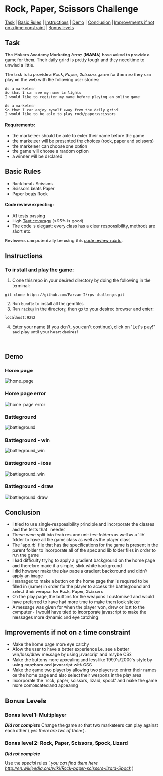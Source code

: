 # Rock, Paper, Scissors Challenge

[Task](#task) | [Basic Rules](#basic-rules) | [Instructions](#instructions) | [Demo](#demo) | [Conclusion](#conclusion) | [Improvements if not on a time constraint](#improvements-if-not-on-a-time-constraint) | [Bonus levels](#bonus-levels)

## Task

The Makers Academy Marketing Array (**MAMA**) have asked to provide a game for them. Their daily grind is pretty tough and they need time to unwind a little.

The task is to provide a _Rock, Paper, Scissors_ game for them so they can play on the web with the following user stories:
```
As a marketeer
So that I can see my name in lights
I would like to register my name before playing an online game
```
```
As a marketeer
So that I can enjoy myself away from the daily grind
I would like to be able to play rock/paper/scissors
```

#### Requirements:
- the marketeer should be able to enter their name before the game
- the marketeer will be presented the choices (rock, paper and scissors)
- the marketeer can choose one option
- the game will choose a random option
- a winner will be declared

## Basic Rules

* Rock beats Scissors
* Scissors beats Paper
* Paper beats Rock

#### Code review expecting:
* All tests passing
* High [Test coverage](https://github.com/makersacademy/course/blob/main/pills/test_coverage.md) (>95% is good)
* The code is elegant: every class has a clear responsibility, methods are short etc.

Reviewers can potentially be using this [code review rubric](docs/review.md).

## Instructions 
### To install and play the game:

1. Clone this repo in your desired directory by doing the following in the terminal: 
```
git clone https://github.com/Farzan-I/rps-challenge.git
```
2. Run `bundle` to install all the gemfiles 
3. Run `rackup` in the directory, then go to your desired browser and enter:
```
localhost:9292
```
4. Enter your name (if you don't, you can't continue), click on "Let's play!" and play until your heart desires!

<br>

## Demo
### Home page
![home_page](public/images/home.png)

### Home page error
![home_page_error](public/images/home_error.png)

### Battleground
![battleground](public/images/battle_ground.png)

### Battleground - win
![battleground_win](public/images/battleground_win.png)

### Battleground - loss
![battleground_win](public/images/battleground_loss.png)

### Battleground - draw
![battleground_draw](public/images/battleground_draw.png)

## Conclusion
* I tried to use single-responsibility principle and incorporate the classes and the tests that I needed
* These were split into features and unit test folders as well as a 'lib' folder to have all the game class as well as the player class
* The 'app.rb' file that has the specifications for the game is present in the parent folder to incorporate all of the spec and lib folder files in order to run the game
* I had difficulty trying to apply a gradient background on the home page and therefore made it a simple, slick white background
* I did however make the play page a gradient background and didn't apply an image
* I managed to make a button on the home page that is required to be filled in (name) in order for the player to access the battleground and select their weapon for Rock, Paper, Scissors
* On the play page, the buttons for the weapons I customised and would have preferred to have had more time to make them look slicker
* A message was given for when the player won, drew or lost to the computer - I would have tried to incorporate javascript to make the messages more dynamic and eye catching

## Improvements if not on a time constraint
* Make the home page more eye catchy
* Allow the user to have a better experience i.e. see a better win/loss/draw message by using javascript and maybe CSS
* Make the buttons more appealing and less like 1990's/2000's style by using capybara and javascript with CSS
* Make the game two player by allowing two players to entrer their names on the home page and also select their weapons in the play area
* Incorporate the 'rock, paper, scissors, lizard, spock' and make the game more complicated and appealing

## Bonus Levels
### Bonus level 1: Multiplayer
**_Did not complete_**
Change the game so that two marketeers can play against each other ( _yes there are two of them_ ).

### Bonus level 2: Rock, Paper, Scissors, Spock, Lizard
**_Did not complete_**

Use the _special_ rules ( _you can find them here http://en.wikipedia.org/wiki/Rock-paper-scissors-lizard-Spock_ )
